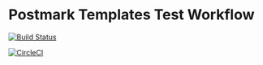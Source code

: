 # Postmark Templates Test Workflow

[![Build Status](https://travis-ci.org/derekrushforth/pm-template-workflow-example.svg?branch=master)](https://travis-ci.org/derekrushforth/pm-template-workflow-example)

[![CircleCI](https://circleci.com/gh/derekrushforth/pm-template-workflow-example.svg?style=svg)](https://circleci.com/gh/derekrushforth/pm-template-workflow-example)
